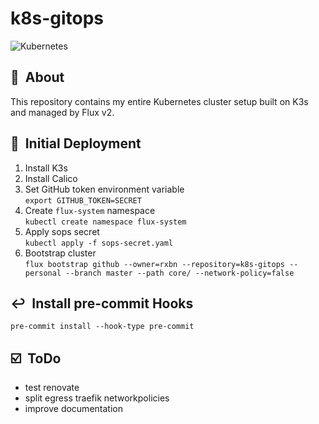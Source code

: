 # k8s-gitops

![Kubernetes](https://i.imgur.com/p1RzXjQ.png)

## :loudspeaker:&nbsp; About

This repository contains my entire Kubernetes cluster setup built on K3s and managed by Flux v2.

## :wrench:&nbsp; Initial Deployment

1. Install K3s
2. Install Calico
3. Set GitHub token environment variable  
   `export GITHUB_TOKEN=SECRET`
4. Create `flux-system` namespace  
   `kubectl create namespace flux-system`
5. Apply sops secret  
   `kubectl apply -f sops-secret.yaml`
6. Bootstrap cluster  
   `flux bootstrap github --owner=rxbn --repository=k8s-gitops --personal --branch master --path core/ --network-policy=false`

## :leftwards_arrow_with_hook:&nbsp; Install pre-commit Hooks

`pre-commit install --hook-type pre-commit`

## :ballot_box_with_check:&nbsp; ToDo

- test renovate
- split egress traefik networkpolicies
- improve documentation
